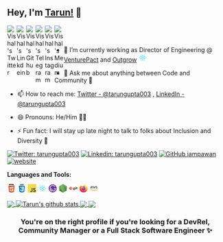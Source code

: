 
<!--
**gtarun/gtarun** is a ✨ _special_ ✨ repository because its `README.md` (this file) appears on your GitHub profile.

Here are some ideas to get you started:

- 🔭 I’m currently working on ...
- 🌱 I’m currently learning ...
- 👯 I’m looking to collaborate on ...
- 🤔 I’m looking for help with ...
- 💬 Ask me about ...
- 📫 How to reach me: ...
- 😄 Pronouns: ...
- ⚡ Fun fact: ...
-->
## Hey, I'm [Tarun!](https://gtarun.github.io) 🐥

<a href="https://twitter.com/intent/user?screen_name=tarungupta003">
  <img align="left" alt="Vishal's Twitter" width="22px" src="https://cdn.jsdelivr.net/npm/simple-icons@v3/icons/twitter.svg" />
</a>
<a href="https://linkedin.com/in/tarungupta003">
  <img align="left" alt="Vishal's Linkdein" width="22px" src="https://cdn.jsdelivr.net/npm/simple-icons@v3/icons/linkedin.svg" />
</a>
<a href="https://github.com/gtarun">
  <img align="left" alt="Vishal's Github" width="22px" src="https://cdn.jsdelivr.net/npm/simple-icons@v3/icons/github.svg" />
</a>
<a href="https://t.me/soul.tarun">
  <img align="left" alt="Vishal's Telegram" width="22px" src="https://cdn.jsdelivr.net/npm/simple-icons@v3/icons/telegram.svg" />
</a>
<a href="https://instagram.com/tarungupta003/">
  <img align="left" alt="Vishal's Instagram" width="22px" src="https://cdn.jsdelivr.net/npm/simple-icons@v3/icons/instagram.svg" />
</a>
<a href="https://medium.com/@gtarun24">
  <img align="left" alt="Vishal's Medium" width="22px" src="https://cdn.jsdelivr.net/npm/simple-icons@v3/icons/medium.svg" />
</a>
<!-- <a href="https://dev.to/kindavishal" style="display:none">
  <img align="left" alt="Vishal's Dev.to" width="22px" src="https://cdn.shopify.com/s/files/1/1626/8507/files/Dev_400x400_50x.png" />
</a>
<a href="https://dribbble.com/kindavishal">
  <img align="left" alt="Vishal's Dribble" width="22px" src="https://cdn.jsdelivr.net/npm/simple-icons@v3/icons/dribbble.svg" />
</a>
-->
<br/>
<br/>


<!-- - 🔭 I’m currently working -->
<!-- - 👯 I’m looking to collaborate on . -->
- 🌱 I’m currently working as Director of Engineering @ <a href="https://venturepact.com">VenturePact</a> and <a href="https://outgrow.co">Outgrow</a> <code><img height="20" src="https://raw.githubusercontent.com/github/explore/80688e429a7d4ef2fca1e82350fe8e3517d3494d/topics/react/react.png"></code> 

- 💬 Ask me about anything between Code and Community 💖
- 📫 How to reach me: [Twitter - @tarungupta003](https://twitter.com/intent/user?screen_name=tarungupta003) , [LinkedIn - @tarungupta003](https://www.linkedin.com/in/tarungupta003/)
- 😄 Pronouns: He/Him 💁‍♂️
- ⚡ Fun fact: I will stay up late night to talk to folks about Inclusion and Diversity :owl:

[![Twitter: tarungupta003](https://img.shields.io/twitter/follow/tarungupta003?style=social)](https://twitter.com/intent/user?screen_name=tarungupta003)
[![Linkedin: tarungupta003](https://img.shields.io/badge/-tarungupta003-blue?style=flat-square&logo=Linkedin&logoColor=white&link=https://www.linkedin.com/in/tarungupta003/)](https://www.linkedin.com/in/tarungupta003/)
[![GitHub iampawan](https://img.shields.io/github/followers/gtarun?label=follow&style=social)](https://github.com/gtarun)
[![website](https://img.shields.io/badge/PortfolioWebsite-gtarun.github.io-2648ff?style=flat-square&logo=firefox)](https://gtarun.github.io/)


**Languages and Tools:**  

<code><img height="20" src="https://raw.githubusercontent.com/github/explore/80688e429a7d4ef2fca1e82350fe8e3517d3494d/topics/html/html.png"></code>
<code><img height="20" src="https://raw.githubusercontent.com/github/explore/80688e429a7d4ef2fca1e82350fe8e3517d3494d/topics/css/css.png"></code>
<code><img height="20" src="https://raw.githubusercontent.com/github/explore/80688e429a7d4ef2fca1e82350fe8e3517d3494d/topics/javascript/javascript.png"></code>
<code><img height="20" src="https://raw.githubusercontent.com/github/explore/80688e429a7d4ef2fca1e82350fe8e3517d3494d/topics/react/react.png"></code>
<code><img height="20" src="https://raw.githubusercontent.com/github/explore/e94815998e4e0713912fed477a1f346ec04c3da2/topics/gatsby/gatsby.png"></code>
<code><img height="20" src="https://raw.githubusercontent.com/github/explore/80688e429a7d4ef2fca1e82350fe8e3517d3494d/topics/nodejs/nodejs.png"></code>
<code><img height="20" src="https://raw.githubusercontent.com/github/explore/80688e429a7d4ef2fca1e82350fe8e3517d3494d/topics/git/git.png"></code>
<code><img height="20" src="https://raw.githubusercontent.com/github/explore/728542e0d33f83720614f61923a9cb424264db23/topics/firefox/firefox.png"></code>
<code><img height="20" src="https://raw.githubusercontent.com/github/explore/728542e0d33f83720614f61923a9cb424264db23/topics/aws/aws.png"></code>

<a href="https://github.com/gtarun">
  <img align="center" src="https://github-readme-stats.vercel.app/api/top-langs/?username=gtarun&theme=light&hide_langs_below=1" />
</a>
<a href="https://github.com/gtarun">
 <img align="center" src="https://github-readme-stats.vercel.app/api?username=gtarun&show_icons=true&theme=light&line_height=27" alt="Tarun's github stats"/>
</a>
<a href="https://github.com/gtarun/gtarun.github.io">
  <img align="center" src="https://github-readme-stats.vercel.app/api/pin/?username=gtarun&repo=gtarun.github.io&theme=light" />
</a>
<a href="https://github.com/venturepact/aweber">
  <img align="center" src="https://github-readme-stats.vercel.app/api/pin/?username=venturepact&repo=aweber&theme=light" />
</a>

<div align="center">

### You're on the right profile if you're looking for a DevRel, Community Manager or a Full Stack Software Engineer ✨

</div>

